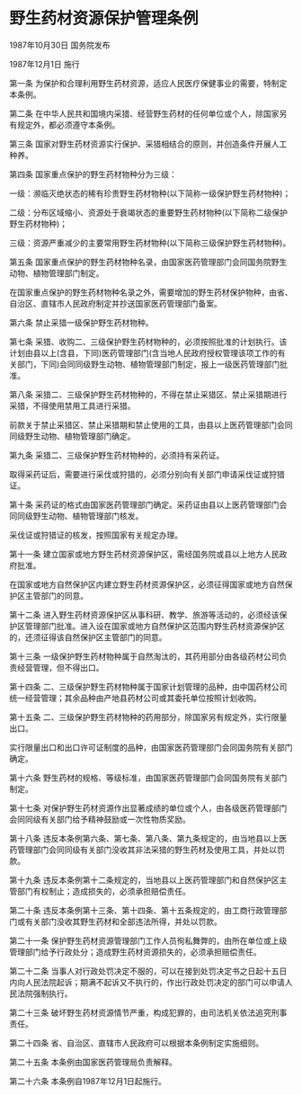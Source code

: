 # 野生药材资源保护管理条例

1987年10月30日 国务院发布　

1987年12月1日 施行

<!-- INFO END -->

第一条 为保护和合理利用野生药材资源，适应人民医疗保健事业的需要，特制定本条例。

第二条 在中华人民共和国境内采猎、经营野生药材的任何单位或个人，除国家另有规定外，都必须遵守本条例。

第三条 国家对野生药材资源实行保护、采猎相结合的原则，并创造条件开展人工种养。

第四条 国家重点保护的野生药材物种分为三级：

一级：濒临灭绝状态的稀有珍贵野生药材物种(以下简称一级保护野生药材物种)；

二级：分布区域缩小、资源处于衰竭状态的重要野生药材物种(以下简称二级保护野生药材物种)；

三级：资源严重减少的主要常用野生药材物种(以下简称三级保护野生药材物种)。

第五条 国家重点保护的野生药材物种名录，由国家医药管理部门会同国务院野生动物、植物管理部门制定。

在国家重点保护的野生药材物种名录之外，需要增加的野生药材保护物种，由省、自治区、直辖市人民政府制定并抄送国家医药管理部门备案。

第六条 禁止采猎一级保护野生药材物种。

第七条 采猎、收购二、三级保护野生药材物种的，必须按照批准的计划执行。该计划由县以上(含县，下同)医药管理部门(含当地人民政府授权管理该项工作的有关部门，下同)会同同级野生动物、植物管理部门制定，报上一级医药管理部门批准。

第八条 采猎二、三级保护野生药材物种的，不得在禁止采猎区、禁止采猎期进行采猎，不得使用禁用工具进行采猎。

前款关于禁止采猎区、禁止采猎期和禁止使用的工具，由县以上医药管理部门会同同级野生动物、植物管理部门确定。

第九条 采猎二、三级保护野生药材物种的，必须持有采药证。

取得采药证后，需要进行采伐或狩猎的，必须分别向有关部门申请采伐证或狩猎证。

第十条 采药证的格式由国家医药管理部门确定。采药证由县以上医药管理部门会同同级野生动物、植物管理部门核发。

采伐证或狩猎证的核发，按照国家有关规定办理。

第十一条 建立国家或地方野生药材资源保护区，需经国务院或县以上地方人民政府批准。

在国家或地方自然保护区内建立野生药材资源保护区，必须征得国家或地方自然保护区主管部门的同意。

第十二条 进入野生药材资源保护区从事科研、教学、旅游等活动的，必须经该保护区管理部门批准。进入设在国家或地方自然保护区范围内野生药材资源保护区的，还须征得该自然保护区主管部门的同意。

第十三条 一级保护野生药材物种属于自然淘汰的，其药用部分由各级药材公司负责经营管理，但不得出口。

第十四条 二、三级保护野生药材物种属于国家计划管理的品种，由中国药材公司统一经营管理；其余品种由产地县药材公司或其委托单位按照计划收购。

第十五条 二、三级保护野生药材物种的药用部分，除国家另有规定外，实行限量出口。

实行限量出口和出口许可证制度的品种，由国家医药管理部门会同国务院有关部门确定。

第十六条 野生药材的规格、等级标准，由国家医药管理部门会同国务院有关部门制定。

第十七条 对保护野生药材资源作出显著成绩的单位或个人，由各级医药管理部门会同同级有关部门给予精神鼓励或一次性物质奖励。

第十八条 违反本条例第六条、第七条、第八条、第九条规定的，由当地县以上医药管理部门会同同级有关部门没收其非法采猎的野生药材及使用工具，并处以罚款。

第十九条 违反本条例第十二条规定的，当地县以上医药管理部门和自然保护区主管部门有权制止；造成损失的，必须承担赔偿责任。

第二十条 违反本条例第十三条、第十四条、第十五条规定的，由工商行政管理部门或有关部门没收其野生药材和全部违法所得，并处以罚款。

第二十一条 保护野生药材资源管理部门工作人员徇私舞弊的，由所在单位或上级管理部门给予行政处分；造成野生药材资源损失的，必须承担赔偿责任。

第二十二条 当事人对行政处罚决定不服的，可以在接到处罚决定书之日起十五日内向人民法院起诉；期满不起诉又不执行的，作出行政处罚决定的部门可以申请人民法院强制执行。

第二十三条 破坏野生药材资源情节严重，构成犯罪的，由司法机关依法追究刑事责任。

第二十四条 省、自治区、直辖市人民政府可以根据本条例制定实施细则。

第二十五条 本条例由国家医药管理局负责解释。

第二十六条 本条例自1987年12月1日起施行。